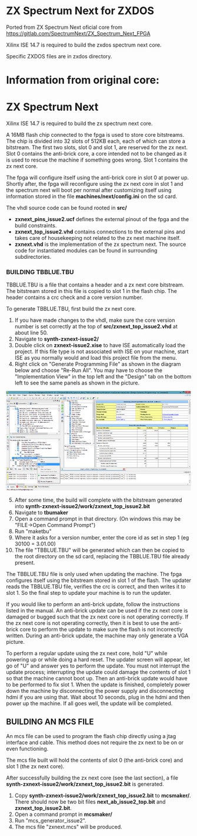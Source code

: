# ZX Spectrum Next for ZXDOS
Ported from ZX Spectrum Next oficial core from https://gitlab.com/SpectrumNext/ZX_Spectrum_Next_FPGA

Xilinx ISE 14.7 is required to build the zxdos spectrum next core.

Specific ZXDOS files are in zxdos directory.


# Information from original core:

# ZX Spectrum Next
Xilinx ISE 14.7 is required to build the zx spectrum next core.

A 16MB flash chip connected to the fpga is used to store core bitstreams.  The chip is divided into 32 slots of 512KB each, each of which can store a bitstream.  The first two slots, slot 0 and slot 1, are reserved for the zx next.  Slot 0 contains the anti-brick core, a core intended not to be changed as it is used to rescue the machine if something goes wrong.  Slot 1 contains the zx next core.

The fpga will configure itself using the anti-brick core in slot 0 at power up.  Shortly after, the fpga will reconfigure using the zx next core in slot 1 and the spectrum next will boot per normal after customizing itself using information stored in the file **machines/next/config.ini** on the sd card.

The vhdl source code can be found rooted in **src/**
* **zxnext_pins_issue2.ucf** defines the external pinout of the fpga and the build constraints.
* **zxnext_top_issue2.vhd** contains connections to the external pins and takes care of housekeeping not related to the zx next machine itself.
* **zxnext.vhd** is the implementation of the zx spectrum next. The source code for instantiated modules can be found in surrounding subdirectories.

### BUILDING TBBLUE.TBU

TBBLUE.TBU is a file that contains a header and a zx next core bitstream.  The bitstream stored in this file is copied to slot 1 in the flash chip.  The header contains a crc check and a core version number.

To generate TBBLUE.TBU, first build the zx next core.

1. If you have made changes to the vhdl, make sure the core version number is set correctly at the top of **src/zxnext_top_issue2.vhd** at about line 50.
2. Navigate to **synth-zxnext-issue2/**
3. Double click on **zxnext-issue2.xise** to have ISE automatically load the project.  If this file type is not associated with ISE on your machine, start ISE as you normally would and load this project file from the menu.
4. Right click on "Generate Programming File" as shown in the diagram below and choose "Re-Run All".  You may have to choose the "Implementation View" in the top left and the "Design" tab on the bottom left to see the same panels as shown in the picture.

![Image: Xilinx ISE Screenshot](zxnext-ise-build.png "Xilinx ISE Screenshot")

5. After some time, the build will complete with the bitstream generated into **synth-zxnext-issue2/work/zxnext_top_issue2.bit**
6. Navigate to **tbumaker**
7. Open a command prompt in that directory.  (On windows this may be "FILE->Open Command Prompt")
8. Run "maketbu"
9. Where it asks for a version number, enter the core id as set in step 1 (eg 30100 = 3.01.00)
10. The file "TBBLUE.TBU" will be generated which can then be copied to the root directory on the sd card, replacing the TBBLUE.TBU file already present.

The TBBLUE.TBU file is only used when updating the machine.  The fpga configures itself using the bitstream stored in slot 1 of the flash.  The updater reads the TBBLUE.TBU file, verifies the crc is correct, and then writes it to slot 1.  So the final step to update your machine is to run the updater.

If you would like to perform an anti-brick update, follow the instructions listed in the manual.  An anti-brick update can be used if the zx next core is damaged or bugged such that the zx next core is not operating correctly.  If the zx next core is not operating correctly, then it is best to use the anti-brick core to perform the update to make sure the flash is not incorrectly written.  During an anti-brick update, the machine may only generate a VGA picture.

To perform a regular update using the zx next core, hold "U" while powering up or while doing a hard reset.  The updater screen will appear, let go of "U" and answer yes to perform the update.  You must not interrupt the update process; interrupting the update could damage the contents of slot 1 so that the machine cannot boot up.  Then an anti-brick update would have to be performed to fix slot 1.  When the update is finished, completely power down the machine by disconnecting the power supply and disconnecting hdmi if you are using that.  Wait about 10 seconds, plug in the hdmi and then power up the machine.  If all goes well, the update will be completed.

## BUILDING AN MCS FILE

An mcs file can be used to program the flash chip directly using a jtag interface and cable.  This method does not require the zx next to be on or even functioning.

The mcs file built will hold the contents of slot 0 (the anti-brick core) and slot 1 (the zx next core).

After successfully building the zx next core (see the last section), a file **synth-zxnext-issue2/work/zxnext_top_issue2.bit** is generated.

1. Copy **synth-zxnext-issue2/work/zxnext_top_issue2.bit** to **mcsmaker/**.  There should now be two bit files **next_ab_issue2_top.bit** and **zxnext_top_issue2.bit**.
2. Open a command prompt in **mcsmaker/**
3. Run "mcs_generator_issue2".
4. The mcs file "zxnext.mcs" will be produced.
